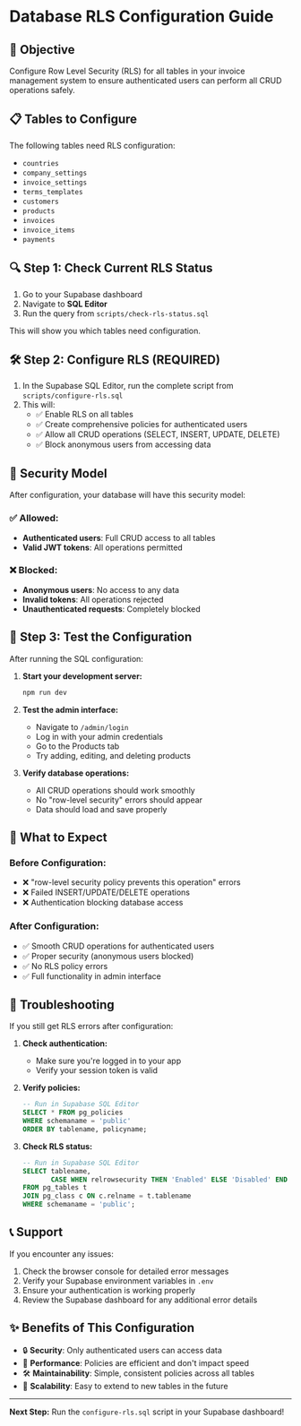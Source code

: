 # Database RLS Configuration Guide

## 🎯 Objective
Configure Row Level Security (RLS) for all tables in your invoice management system to ensure authenticated users can perform all CRUD operations safely.

## 📋 Tables to Configure
The following tables need RLS configuration:
- `countries`
- `company_settings`
- `invoice_settings`
- `terms_templates`
- `customers`
- `products`
- `invoices`
- `invoice_items`
- `payments`

## 🔍 Step 1: Check Current RLS Status

1. Go to your Supabase dashboard
2. Navigate to **SQL Editor**
3. Run the query from `scripts/check-rls-status.sql`

This will show you which tables need configuration.

## 🛠️ Step 2: Configure RLS (REQUIRED)

1. In the Supabase SQL Editor, run the complete script from `scripts/configure-rls.sql`
2. This will:
   - ✅ Enable RLS on all tables
   - ✅ Create comprehensive policies for authenticated users
   - ✅ Allow all CRUD operations (SELECT, INSERT, UPDATE, DELETE)
   - ✅ Block anonymous users from accessing data

## 🔐 Security Model

After configuration, your database will have this security model:

### ✅ Allowed:
- **Authenticated users**: Full CRUD access to all tables
- **Valid JWT tokens**: All operations permitted

### ❌ Blocked:
- **Anonymous users**: No access to any data
- **Invalid tokens**: All operations rejected
- **Unauthenticated requests**: Completely blocked

## 🧪 Step 3: Test the Configuration

After running the SQL configuration:

1. **Start your development server:**
   ```bash
   npm run dev
   ```

2. **Test the admin interface:**
   - Navigate to `/admin/login`
   - Log in with your admin credentials
   - Go to the Products tab
   - Try adding, editing, and deleting products

3. **Verify database operations:**
   - All CRUD operations should work smoothly
   - No "row-level security" errors should appear
   - Data should load and save properly

## 🚨 What to Expect

### Before Configuration:
- ❌ "row-level security policy prevents this operation" errors
- ❌ Failed INSERT/UPDATE/DELETE operations
- ❌ Authentication blocking database access

### After Configuration:
- ✅ Smooth CRUD operations for authenticated users
- ✅ Proper security (anonymous users blocked)
- ✅ No RLS policy errors
- ✅ Full functionality in admin interface

## 🔧 Troubleshooting

If you still get RLS errors after configuration:

1. **Check authentication:**
   - Make sure you're logged in to your app
   - Verify your session token is valid

2. **Verify policies:**
   ```sql
   -- Run in Supabase SQL Editor
   SELECT * FROM pg_policies 
   WHERE schemaname = 'public' 
   ORDER BY tablename, policyname;
   ```

3. **Check RLS status:**
   ```sql
   -- Run in Supabase SQL Editor  
   SELECT tablename, 
          CASE WHEN relrowsecurity THEN 'Enabled' ELSE 'Disabled' END as rls_status
   FROM pg_tables t
   JOIN pg_class c ON c.relname = t.tablename
   WHERE schemaname = 'public';
   ```

## 📞 Support

If you encounter any issues:

1. Check the browser console for detailed error messages
2. Verify your Supabase environment variables in `.env`
3. Ensure your authentication is working properly
4. Review the Supabase dashboard for any additional error details

## ✨ Benefits of This Configuration

- 🔒 **Security**: Only authenticated users can access data
- 🚀 **Performance**: Policies are efficient and don't impact speed
- 🛠️ **Maintainability**: Simple, consistent policies across all tables
- 🔄 **Scalability**: Easy to extend to new tables in the future

---

**Next Step:** Run the `configure-rls.sql` script in your Supabase dashboard!

